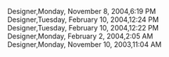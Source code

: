 ﻿Designer,Monday, November 8, 2004,6:19 PM  Designer,Tuesday, February 10, 2004,12:24 PM  Designer,Tuesday, February 10, 2004,12:22 PM  Designer,Monday, February 2, 2004,2:05 AM  Designer,Monday, November 10, 2003,11:04 AM